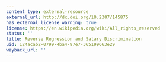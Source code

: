 ```yaml
---
content_type: external-resource
external_url: http://dx.doi.org/10.2307/145875
has_external_license_warning: true
license: https://en.wikipedia.org/wiki/All_rights_reserved
status: ''
title: Reverse Regression and Salary Discrimination
uid: 124acab2-0799-4ba4-97e7-365199663e29
wayback_url: ''
---
```

